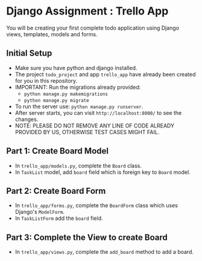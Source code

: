 # Django Assignment : Trello App

You will be creating your first complete todo application using Django views, templates, models and forms.

## Initial Setup
- Make sure you have python and django installed.
- The project `todo_project` and app `trello_app` have already been created for you in this repository.
- IMPORTANT: Run the migrations already provided:
  - `python manage.py makemigrations`
  - `python manage.py migrate`
- To run the server use: `python manage.py runserver`.
- After server starts, you can visit `http://localhost:8000/` to see the changes.
- NOTE: PLEASE DO NOT REMOVE ANY LINE OF CODE ALREADY PROVIDED BY US, OTHERWISE TEST CASES MIGHT FAIL.

## Part 1: Create Board Model

- In `trello_app/models.py`, complete the `Board` class.
- In `TaskList` model, add `board` field which is foreign key to `Board` model.

## Part 2: Create Board Form

- In `trello_app/forms.py`, complete the `BoardForm` class which uses Django's `ModelForm`.
- In `TaskListForm` add the `board` field.

## Part 3: Complete the View to create Board

- In `trello_app/views.py`, complete the `add_board` method to add a board.
